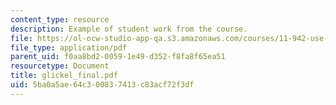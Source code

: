 ```yaml
---
content_type: resource
description: Example of student work from the course.
file: https://ol-ocw-studio-app-qa.s3.amazonaws.com/courses/11-942-use-of-joint-fact-finding-in-science-intensive-policy-disputes-part-ii-spring-2004/5ba0a5ae64c300837413c83acf72f3df_glickel_final.pdf
file_type: application/pdf
parent_uid: f0aa8bd2-0059-1e49-d352-f8fa8f65ea51
resourcetype: Document
title: glickel_final.pdf
uid: 5ba0a5ae-64c3-0083-7413-c83acf72f3df
---
```

